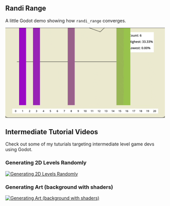 ## Randi Range

A little Godot demo showing how `randi_range` converges.

<img src="https://github.com/haikey-build/randi_range/blob/main/randi%20demo.gif" alt="demo gif" width="500">

## Intermediate Tutorial Videos

Check out some of my tuturials targeting intermediate level game devs using Godot.

### Generating 2D Levels Randomly

[![Generating 2D Levels Randomly](https://img.youtube.com/vi/wux3roxJu9s/0.jpg)](https://www.youtube.com/watch?v=wux3roxJu9s)

### Generating Art (background with shaders)
[![Generating Art (background with shaders)](https://img.youtube.com/vi/NwZLunEVJBM/0.jpg)](https://www.youtube.com/watch?v=NwZLunEVJBM)
